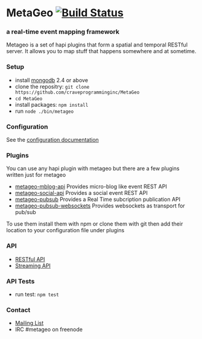 # MetaGeo  [![Build Status](https://travis-ci.org/craveprogramminginc/MetaGeo.png?branch=master)](https://travis-ci.org/craveprogramminginc/MetaGeo)
### a real-time event mapping framework

Metageo is a set of hapi plugins that form a spatial and temporal RESTful server. It allows you to map stuff that happens somewhere and at sometime. 




### Setup
* install [mongodb](http://docs.mongodb.org/manual/installation/) 2.4 or above
* clone the repositry: `git clone https://github.com/craveprogramminginc/MetaGeo`  
* `cd MetaGeo`  
* install packages: `npm install`  
* run `node ./bin/metageo` 

### Configuration
See the [configuration documentation](https://github.com/craveprogramminginc/MetaGeo/wiki/Configuration)

### Plugins
You can use any hapi plugin with metageo but there are a few plugins written just for metageo
* [metageo-mblog-api](https://github.com/craveprogramminginc/metageo-mblog-api) Provides micro-blog like event REST API
* [metageo-social-api](https://github.com/craveprogramminginc/metageo-social-api) Provides a social event REST API
* [metageo-pubsub](https://github.com/craveprogramminginc/metageo-pubsub) Provides a Real Time subcription publication API
* [metageo-pubsub-websockets](https://github.com/craveprogramminginc/metageo-pubsub-websockets) Provides websockets as transport for pub/sub

To use them install them with npm or clone them with git then add their location to your configuration file under plugins

### API
* [RESTful API](https://github.com/craveprogramminginc/MetaGeo/wiki/Core-API)
* [Streaming API](https://github.com/craveprogramminginc/MetaGeo/wiki/Streaming-API)

### API Tests
* run test: `npm test`   

### Contact
* [Mailing List](https://groups.google.com/a/craveprogramming.com/forum/#!forum/metageo-dev)
* IRC #metageo on freenode
